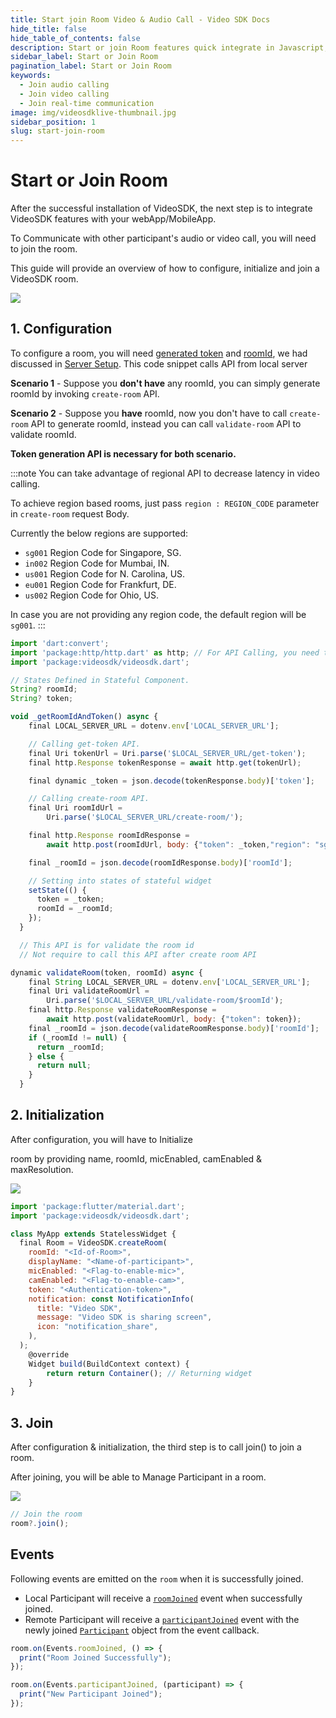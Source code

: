 ```yaml
---
title: Start join Room Video & Audio Call - Video SDK Docs
hide_title: false
hide_table_of_contents: false
description: Start or join Room features quick integrate in Javascript, React JS, Android, IOS, React Native, Flutter with Video SDK to add live video & audio conferencing to your applications.
sidebar_label: Start or Join Room
pagination_label: Start or Join Room
keywords:
  - Join audio calling
  - Join video calling
  - Join real-time communication
image: img/videosdklive-thumbnail.jpg
sidebar_position: 1
slug: start-join-room
---
```


# Start or Join Room

<div style={{display:'flex',flexDirection:'row',alignItems:'stretch',}}>
<div style={{}}>
<p>
After the successful installation of VideoSDK, the next step is to integrate VideoSDK features with your webApp/MobileApp.</p>

<p>To Communicate with other participant's audio or video call, you will need to join the room.</p>

<p>This guide will provide an overview of how to configure, initialize and join a VideoSDK room.</p>

</div>
<div>
<img src="/img/gif/new-meeting.gif"/>
</div>

</div>

## 1. Configuration

To configure a room, you will need [generated token](/flutter/guide/video-and-audio-calling-api-sdk/server-setup#generate-accees-token-and-integrate-other-apis) and [roomId](/api-reference/realtime-communication/create-room#create-room), we had discussed in [Server Setup](/flutter/guide/video-and-audio-calling-api-sdk/server-setup).
This code snippet calls API from local server

**Scenario 1** - Suppose you **don't have** any roomId, you can simply generate roomId by invoking `create-room` API.

**Scenario 2** - Suppose you **have** roomId, now you don't have to call `create-room` API to generate roomId, instead you can call `validate-room` API to validate roomId.

**Token generation API is necessary for both scenario.**

:::note
You can take advantage of regional API to decrease latency in video calling.

To achieve region based rooms, just pass `region : REGION_CODE` parameter in `create-room` request Body.

Currently the below regions are supported:

- `sg001` Region Code for Singapore, SG.
- `in002` Region Code for Mumbai, IN.
- `us001` Region Code for N. Carolina, US.
- `eu001` Region Code for Frankfurt, DE.
- `us002` Region Code for Ohio, US.

In case you are not providing any region code, the default region will be `sg001`.
:::

```js
import 'dart:convert';
import 'package:http/http.dart' as http; // For API Calling, you need to add third party package "http"
import 'package:videosdk/videosdk.dart';

// States Defined in Stateful Component.
String? roomId;
String? token;

void _getRoomIdAndToken() async {
    final LOCAL_SERVER_URL = dotenv.env['LOCAL_SERVER_URL'];

    // Calling get-token API.
    final Uri tokenUrl = Uri.parse('$LOCAL_SERVER_URL/get-token');
    final http.Response tokenResponse = await http.get(tokenUrl);

    final dynamic _token = json.decode(tokenResponse.body)['token'];

    // Calling create-room API.
    final Uri roomIdUrl =
        Uri.parse('$LOCAL_SERVER_URL/create-room/');

    final http.Response roomIdResponse =
        await http.post(roomIdUrl, body: {"token": _token,"region": "sg001"});

    final _roomId = json.decode(roomIdResponse.body)['roomId'];

    // Setting into states of stateful widget
    setState(() {
      token = _token;
      roomId = _roomId;
    });
  }

  // This API is for validate the room id
  // Not require to call this API after create room API

dynamic validateRoom(token, roomId) async {
    final String LOCAL_SERVER_URL = dotenv.env['LOCAL_SERVER_URL'];
    final Uri validateRoomUrl =
        Uri.parse('$LOCAL_SERVER_URL/validate-room/$roomId');
    final http.Response validateRoomResponse =
        await http.post(validateRoomUrl, body: {"token": token});
    final _roomId = json.decode(validateRoomResponse.body)['roomId'];
    if (_roomId != null) {
      return _roomId;
    } else {
      return null;
    }
  }

```

## 2. Initialization

<div style={{display:'flex',flexDirection:'row',alignItems:'stretch',}}>
<div style={{}}>
<p>
After configuration, you will have to Initialize 
<p>
room by providing name, roomId, micEnabled, camEnabled & maxResolution.
</p>
</p>

</div>
<div>
<img src="/img/gif/add-participant.gif"/>
</div>

</div>

```js
import 'package:flutter/material.dart';
import 'package:videosdk/videosdk.dart';

class MyApp extends StatelessWidget {
  final Room = VideoSDK.createRoom(
    roomId: "<Id-of-Room>",
    displayName: "<Name-of-participant>",
    micEnabled: "<Flag-to-enable-mic>",
    camEnabled: "<Flag-to-enable-cam>",
    token: "<Authentication-token>",
    notification: const NotificationInfo(
      title: "Video SDK",
      message: "Video SDK is sharing screen",
      icon: "notification_share",
    ),
  );
    @override
    Widget build(BuildContext context) {
        return return Container(); // Returning widget
    }
}
```

## 3. Join

<div style={{display:'flex',flexDirection:'row',alignItems:'stretch',}}>
<div style={{}}>
<p>
After configuration & initialization, the third step is to call join() to join a room.
</p>

<p>
After joining, you will be able to Manage Participant in a room.
</p>

</div>
<div>
<img src="/img/gif/join-meeting.gif"/>
</div>

</div>

```js
// Join the room
room?.join();
```

## Events

Following events are emitted on the `room` when it is successfully joined.

- Local Participant will receive a [`roomJoined`](../../../api/sdk-reference/room-class/events.md#roomJoined) event when successfully joined.
- Remote Participant will receive a [`participantJoined`](../../../api/sdk-reference/room-class/events.md#participantJoined) event with the newly joined [`Participant`](../../../api/sdk-reference/participant-class/introduction.md) object from the event callback.

```js
room.on(Events.roomJoined, () => {
  print("Room Joined Successfully");
});

room.on(Events.participantJoined, (participant) => {
  print("New Participant Joined");
});
```
